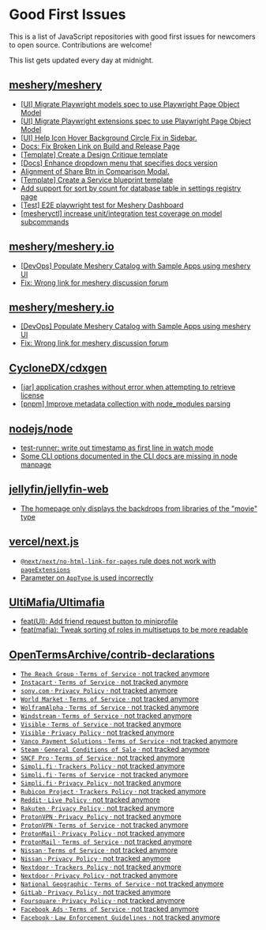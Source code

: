 # Good First Issues

This is a list of JavaScript repositories with good first issues for newcomers to open source. Contributions are welcome!

This list gets updated every day at midnight.

## [meshery/meshery](https://github.com/meshery/meshery)

- [[UI] Migrate Playwright models spec to use Playwright Page Object Model](https://github.com/meshery/meshery/issues/15372)
- [[UI] Migrate Playwright extensions spec to use Playwright Page Object Model](https://github.com/meshery/meshery/issues/15373)
- [[UI] Help Icon Hover Background Circle Fix in Sidebar.](https://github.com/meshery/meshery/issues/15202)
- [Docs: Fix Broken Link on Build and Release Page](https://github.com/meshery/meshery/issues/15326)
- [[Template] Create a Design Critique template](https://github.com/meshery/meshery/issues/12502)
- [[Docs] Enhance dropdown menu that specifies docs version](https://github.com/meshery/meshery/issues/9227)
- [Alignment of Share Btn in Comparison Modal.](https://github.com/meshery/meshery/issues/15173)
- [[Template] Create a Service blueprint template ](https://github.com/meshery/meshery/issues/12497)
- [Add support for sort by count for database table in settings registry page](https://github.com/meshery/meshery/issues/13958)
- [[Test] E2E playwright test for Meshery Dashboard](https://github.com/meshery/meshery/issues/14565)
- [[mesheryctl] increase unit/integration test coverage on model subcommands](https://github.com/meshery/meshery/issues/14042)

## [meshery/meshery.io](https://github.com/meshery/meshery.io)

- [[DevOps] Populate Meshery Catalog with Sample Apps using meshery UI](https://github.com/meshery/meshery.io/issues/1699)
- [Fix: Wrong link for meshery discussion forum](https://github.com/meshery/meshery.io/issues/2292)

## [meshery/meshery.io](https://github.com/meshery/meshery.io)

- [[DevOps] Populate Meshery Catalog with Sample Apps using meshery UI](https://github.com/meshery/meshery.io/issues/1699)
- [Fix: Wrong link for meshery discussion forum](https://github.com/meshery/meshery.io/issues/2292)

## [CycloneDX/cdxgen](https://github.com/CycloneDX/cdxgen)

- [[jar] application crashes without error when attempting to retrieve license](https://github.com/CycloneDX/cdxgen/issues/2058)
- [[pnpm] Improve metadata collection with node_modules parsing](https://github.com/CycloneDX/cdxgen/issues/1981)

## [nodejs/node](https://github.com/nodejs/node)

- [test-runner: write out timestamp as first line in watch mode](https://github.com/nodejs/node/issues/57206)
- [Some CLI options documented in the CLI docs are missing in node manpage](https://github.com/nodejs/node/issues/58895)

## [jellyfin/jellyfin-web](https://github.com/jellyfin/jellyfin-web)

- [The homepage only displays the backdrops from libraries of the "movie" type](https://github.com/jellyfin/jellyfin-web/issues/4077)

## [vercel/next.js](https://github.com/vercel/next.js)

- [`@next/next/no-html-link-for-pages` rule does not work with `pageExtensions`](https://github.com/vercel/next.js/issues/53473)
- [Parameter on `AppType` is used incorrectly](https://github.com/vercel/next.js/issues/42846)

## [UltiMafia/Ultimafia](https://github.com/UltiMafia/Ultimafia)

- [feat(UI): Add friend request button to miniprofile](https://github.com/UltiMafia/Ultimafia/issues/2091)
- [feat(mafia): Tweak sorting of roles in multisetups to be more readable](https://github.com/UltiMafia/Ultimafia/issues/2077)

## [OpenTermsArchive/contrib-declarations](https://github.com/OpenTermsArchive/contrib-declarations)

- [`The Reach Group` ‧ `Terms of Service` ‧ not tracked anymore](https://github.com/OpenTermsArchive/contrib-declarations/issues/1119)
- [`Instacart` ‧ `Terms of Service` ‧ not tracked anymore](https://github.com/OpenTermsArchive/contrib-declarations/issues/1079)
- [`sony.com` ‧ `Privacy Policy` ‧ not tracked anymore](https://github.com/OpenTermsArchive/contrib-declarations/issues/1111)
- [`World Market` ‧ `Terms of Service` ‧ not tracked anymore](https://github.com/OpenTermsArchive/contrib-declarations/issues/1141)
- [`WolframAlpha` ‧ `Terms of Service` ‧ not tracked anymore](https://github.com/OpenTermsArchive/contrib-declarations/issues/1140)
- [`Windstream` ‧ `Terms of Service` ‧ not tracked anymore](https://github.com/OpenTermsArchive/contrib-declarations/issues/1138)
- [`Visible` ‧ `Terms of Service` ‧ not tracked anymore](https://github.com/OpenTermsArchive/contrib-declarations/issues/1132)
- [`Visible` ‧ `Privacy Policy` ‧ not tracked anymore](https://github.com/OpenTermsArchive/contrib-declarations/issues/1133)
- [`Vanco Payment Solutions` ‧ `Terms of Service` ‧ not tracked anymore](https://github.com/OpenTermsArchive/contrib-declarations/issues/1129)
- [`Steam` ‧ `General Conditions of Sale` ‧ not tracked anymore](https://github.com/OpenTermsArchive/contrib-declarations/issues/1116)
- [`SNCF Pro` ‧ `Terms of Service` ‧ not tracked anymore](https://github.com/OpenTermsArchive/contrib-declarations/issues/1110)
- [`Simpli.fi` ‧ `Trackers Policy` ‧ not tracked anymore](https://github.com/OpenTermsArchive/contrib-declarations/issues/1106)
- [`Simpli.fi` ‧ `Terms of Service` ‧ not tracked anymore](https://github.com/OpenTermsArchive/contrib-declarations/issues/1104)
- [`Simpli.fi` ‧ `Privacy Policy` ‧ not tracked anymore](https://github.com/OpenTermsArchive/contrib-declarations/issues/1105)
- [`Rubicon Project` ‧ `Trackers Policy` ‧ not tracked anymore](https://github.com/OpenTermsArchive/contrib-declarations/issues/1101)
- [`Reddit` ‧ `Live Policy` ‧ not tracked anymore](https://github.com/OpenTermsArchive/contrib-declarations/issues/1100)
- [`Rakuten` ‧ `Privacy Policy` ‧ not tracked anymore](https://github.com/OpenTermsArchive/contrib-declarations/issues/1098)
- [`ProtonVPN` ‧ `Privacy Policy` ‧ not tracked anymore](https://github.com/OpenTermsArchive/contrib-declarations/issues/1096)
- [`ProtonVPN` ‧ `Terms of Service` ‧ not tracked anymore](https://github.com/OpenTermsArchive/contrib-declarations/issues/1095)
- [`ProtonMail` ‧ `Privacy Policy` ‧ not tracked anymore](https://github.com/OpenTermsArchive/contrib-declarations/issues/1094)
- [`ProtonMail` ‧ `Terms of Service` ‧ not tracked anymore](https://github.com/OpenTermsArchive/contrib-declarations/issues/1097)
- [`Nissan` ‧ `Terms of Service` ‧ not tracked anymore](https://github.com/OpenTermsArchive/contrib-declarations/issues/1090)
- [`Nissan` ‧ `Privacy Policy` ‧ not tracked anymore](https://github.com/OpenTermsArchive/contrib-declarations/issues/1089)
- [`Nextdoor` ‧ `Trackers Policy` ‧ not tracked anymore](https://github.com/OpenTermsArchive/contrib-declarations/issues/1088)
- [`Nextdoor` ‧ `Privacy Policy` ‧ not tracked anymore](https://github.com/OpenTermsArchive/contrib-declarations/issues/1087)
- [`National Geographic` ‧ `Terms of Service` ‧ not tracked anymore](https://github.com/OpenTermsArchive/contrib-declarations/issues/1084)
- [`GitLab` ‧ `Privacy Policy` ‧ not tracked anymore](https://github.com/OpenTermsArchive/contrib-declarations/issues/1072)
- [`Foursquare` ‧ `Privacy Policy` ‧ not tracked anymore](https://github.com/OpenTermsArchive/contrib-declarations/issues/1071)
- [`Facebook Ads` ‧ `Terms of Service` ‧ not tracked anymore](https://github.com/OpenTermsArchive/contrib-declarations/issues/1068)
- [`Facebook` ‧ `Law Enforcement Guidelines` ‧ not tracked anymore](https://github.com/OpenTermsArchive/contrib-declarations/issues/1067)

